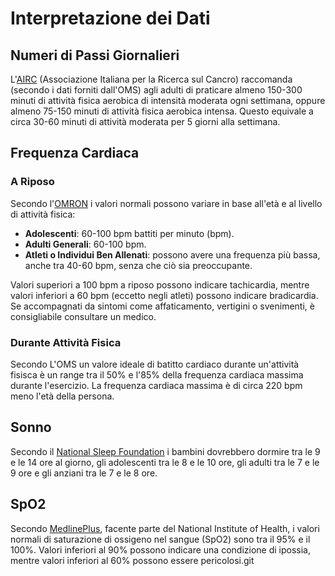 # Interpretazione dei Dati

## Numeri di Passi Giornalieri

L'[AIRC](https://www.airc.it/cancro/prevenzione-tumore/attivita-fisica/attivita-fisica-raccomandazioni-per-tutte-le-fasce-di-eta) (Associazione Italiana per la Ricerca sul Cancro)  raccomanda (secondo i dati forniti dall'OMS) agli adulti di praticare almeno 150-300 minuti di attività fisica aerobica di intensità moderata ogni settimana, oppure almeno 75-150 minuti di attività fisica aerobica intensa. Questo equivale a circa 30-60 minuti di attività moderata per 5 giorni alla settimana.

## Frequenza Cardiaca

### A Riposo

Secondo l'[OMRON](https://www.omron-healthcare.it/salute-e-stile-di-vita/battito-cardiaco-qual-e-la-frequenza-cardiaca-a-riposo-ideale-in-base-alleta) i valori normali possono variare in base all'età e al livello di attività fisica:

- **Adolescenti**: 60-100 bpm battiti per minuto (bpm).
- **Adulti Generali**: 60-100 bpm.
- **Atleti o Individui Ben Allenati**: possono avere una frequenza più bassa, anche tra 40-60 bpm, senza che ciò sia preoccupante.

Valori superiori a 100 bpm a riposo possono indicare tachicardia, mentre valori inferiori a 60 bpm (eccetto negli atleti) possono indicare bradicardia. Se accompagnati da sintomi come affaticamento, vertigini o svenimenti, è consigliabile consultare un medico.

### Durante Attività Fisica

Secondo L'OMS un valore ideale di batitto cardiaco durante un'attività fisisca è un range tra il 50% e l'85% della frequenza cardiaca massima durante l'esercizio. La frequenza cardiaca massima è di circa 220 bpm meno l'età della persona.

## Sonno

Secondo il [National Sleep Foundation](https://www.sleepfoundation.org/how-sleep-works/how-much-sleep-do-we-really-need) i bambini dovrebbero dormire tra le 9 e le 14 ore al giorno, gli adolescenti tra le 8 e le 10 ore, gli adulti tra le 7 e le 9 ore e gli anziani tra le 7 e le 8 ore.

## SpO2

Secondo [MedlinePlus](https://medlineplus.gov/ency/article/003266.htm), facente parte del National Institute of Health, i valori normali di saturazione di ossigeno nel sangue (SpO2) sono tra il 95% e il 100%. Valori inferiori al 90% possono indicare una condizione di ipossia, mentre valori inferiori al 60% possono essere pericolosi.git 
